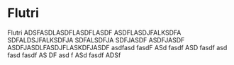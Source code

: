# Flutri
Flutri
ADSFASDLASDFLASDFLASDF
ASDFLASDJFALKSDFA
SDFALDSJFALKSDFJA
SDFALSDFJA
SDFJASDF
ASDFJASDF
ASDFJASDLFASDJFLASKDFJASDF
asdfasd fasdF 
ASd fasdf 
ASD fasdf 
asd fasd fasdf AS
DF asd f
ASd fasdf 
ADSf 
